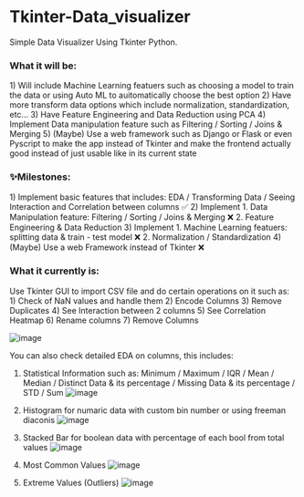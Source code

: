 # Tkinter-Data_visualizer
Simple Data Visualizer Using Tkinter Python.

<h3> What it will be: </h3>
  1) Will include Machine Learning featuers such as choosing a model to train the data or using Auto ML to auitomatically choose the best option
  2) Have more transform data options which include normalization, standardization, etc...
  3) Have Feature Engineering and Data Reduction using PCA
  4) Implement Data manipulation feature such as Filtering / Sorting / Joins & Merging
  5) (Maybe) Use a web framework such as Django or Flask or even Pyscript to make the app instead of Tkinter and make the frontend actually good instead of just usable like in its current state

<h3> ✨Milestones: </h3>
  1) Implement basic features that includes: EDA / Transforming Data / Seeing Interaction and Correlation between columns ✅
  2) Implement 1. Data Manipulation feature: Filtering / Sorting / Joins & Merging ❌
               2. Feature Engineering & Data Reduction
  3) Implement 1. Machine Learning featuers: splitting data & train - test model ❌
               2. Normalization / Standardization
  4) (Maybe) Use a web Framework instead of Tkinter ❌

<h3> What it currently is: </h3>
Use Tkinter GUI to import CSV file and do certain operations on it such as:
  1) Check of NaN values and handle them
  2) Encode Columns
  3) Remove Duplicates
  4) See Interaction between 2 columns
  5) See Correlation Heatmap
  6) Rename columns
  7) Remove Columns
  
![image](https://github.com/Gallillio/Tkinter-Data_visualizer/assets/117813417/ee180592-855f-42f4-bec1-e8c8616d335a)


You can also check detailed EDA on columns, this includes:
  1) Statistical Information such as: Minimum / Maximum / IQR / Mean / Median / Distinct Data & its percentage / Missing Data & its percentage / STD / Sum
     ![image](https://github.com/Gallillio/Tkinter-Data_visualizer/assets/117813417/535a4d5b-8684-4f3b-b02b-a5f6163d77a4)
  
  2) Histogram for numaric data with custom bin number or using freeman diaconis
    ![image](https://github.com/Gallillio/Tkinter-Data_visualizer/assets/117813417/0d6dc9a4-a636-46c9-8a2e-89f5c7bf691e)

  3) Stacked Bar for boolean data with percentage of each bool from total values
     ![image](https://github.com/Gallillio/Tkinter-Data_visualizer/assets/117813417/239ab2d6-ab9c-4e90-8b24-9415d061812b)
  
  4) Most Common Values
     ![image](https://github.com/Gallillio/Tkinter-Data_visualizer/assets/117813417/725871f6-af42-4bb1-8def-32e1822661fc)

  5) Extreme Values (Outliers)
     ![image](https://github.com/Gallillio/Tkinter-Data_visualizer/assets/117813417/828f6bfb-7253-44e4-876e-1d23dabe4573)

